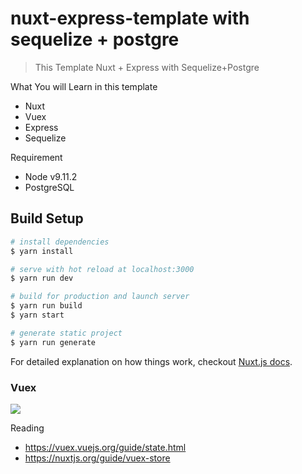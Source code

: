 # nuxt-express-template with sequelize + postgre

> This Template Nuxt + Express with Sequelize+Postgre

What You will Learn in this template

- Nuxt
- Vuex
- Express
- Sequelize

Requirement

- Node v9.11.2
- PostgreSQL

## Build Setup

```bash
# install dependencies
$ yarn install

# serve with hot reload at localhost:3000
$ yarn run dev

# build for production and launch server
$ yarn run build
$ yarn start

# generate static project
$ yarn run generate
```

For detailed explanation on how things work, checkout [Nuxt.js docs](https://nuxtjs.org).

### Vuex

![](https://github.com/bagus123/nuxt-express-sequelize-template/blob/master/vuex.png)

Reading

- https://vuex.vuejs.org/guide/state.html
- https://nuxtjs.org/guide/vuex-store
